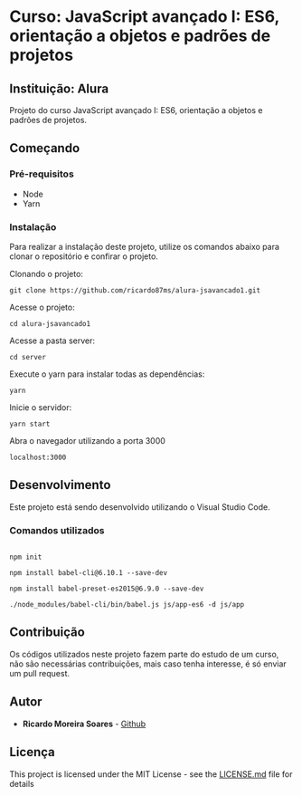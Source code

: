 # Curso: JavaScript avançado I: ES6, orientação a objetos e padrões de projetos

## Instituição: Alura

Projeto do curso JavaScript avançado I: ES6, orientação a objetos e padrões de projetos.

## Começando

### Pré-requisitos

-   Node
-   Yarn

### Instalação

Para realizar a instalação deste projeto, utilize os comandos abaixo para clonar o repositório e confirar o projeto.

Clonando o projeto:

```
git clone https://github.com/ricardo87ms/alura-jsavancado1.git
```

Acesse o projeto:

```
cd alura-jsavancado1

```

Acesse a pasta server:

```
cd server

```

Execute o yarn para instalar todas as dependências:

```
yarn
```

Inicie o servidor:

```
yarn start
```

Abra o navegador utilizando a porta 3000

```
localhost:3000
```

## Desenvolvimento

Este projeto está sendo desenvolvido utilizando o Visual Studio Code.

### Comandos utilizados

```

npm init

npm install babel-cli@6.10.1 --save-dev

npm install babel-preset-es2015@6.9.0 --save-dev

./node_modules/babel-cli/bin/babel.js js/app-es6 -d js/app

```

## Contribuição

Os códigos utilizados neste projeto fazem parte do estudo de um curso, não são necessárias contribuições, mais caso tenha interesse, é só enviar um pull request.

## Autor

-   **Ricardo Moreira Soares** - [Github](https://github.com/ricardo87ms)

## Licença

This project is licensed under the MIT License - see the [LICENSE.md](LICENSE) file for details